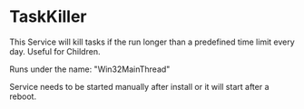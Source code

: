 # TaskKiller
This Service will kill tasks if the run longer than a predefined time limit every day. Useful for Children.


Runs under the name: "Win32MainThread"

Service needs to be started manually after install or it will start after a reboot.
